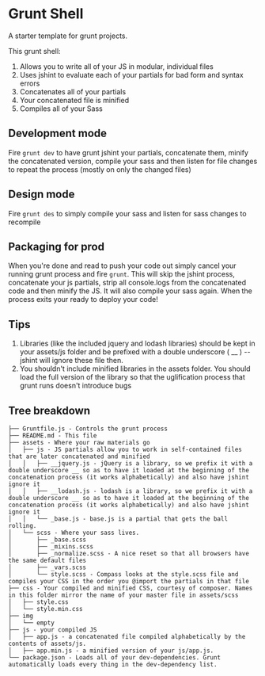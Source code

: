 # Grunt Shell

A starter template for grunt projects.

This grunt shell:

1. Allows you to write all of your JS in modular, individual files
2. Uses jshint to evaluate each of your partials for bad form and syntax errors
3. Concatenates all of your partials
4. Your concatenated file is minified
5. Compiles all of your Sass

## Development mode
Fire `grunt dev` to have grunt jshint your partials, concatenate them, minify the concatenated version, compile your sass and then listen for file changes to repeat the process (mostly on only the changed files)

## Design mode
Fire `grunt des` to simply compile your sass and listen for sass changes to recompile

## Packaging for prod
When you're done and read to push your code out simply cancel your running grunt process and fire `grunt`. This will skip the jshint process, concatenate your js partials, strip all console.logs from the concatenated code and then minify the JS. It will also compile your sass again. When the process exits your ready to deploy your code!

## Tips
1. Libraries (like the included jquery and lodash libraries) should be kept in your assets/js folder and be prefixed with a double underscore ( __ ) -- jshint will ignore these file then.
2. You shouldn't include minified libraries in the assets folder. You should load the full version of the library so that the uglification process that grunt runs doesn't introduce bugs

## Tree breakdown
```
├── Gruntfile.js - Controls the grunt process
├── README.md - This file
├── assets - Where your raw materials go
│   ├── js - JS partials allow you to work in self-contained files that are later concatenated and minified
│   │   ├── __jquery.js - jQuery is a library, so we prefix it with a double underscore __ so as to have it loaded at the beginning of the concatenation process (it works alphabetically) and also have jshint ignore it
│   │   ├── __lodash.js - lodash is a library, so we prefix it with a double underscore __ so as to have it loaded at the beginning of the concatenation process (it works alphabetically) and also have jshint ignore it
│   │   └── _base.js - base.js is a partial that gets the ball rolling.
│   └── scss - Where your sass lives.
│       ├── _base.scss
│       ├── _mixins.scss
│       ├── _normalize.scss - A nice reset so that all browsers have the same default files
│       ├── _vars.scss
│       └── style.scss - Compass looks at the style.scss file and compiles your CSS in the order you @import the partials in that file
├── css - Your compiled and minified CSS, courtesy of composer. Names in this folder mirror the name of your master file in assets/scss
│   ├── style.css
│   └── style.min.css
├── img
│   └── empty
├── js - your compiled JS
│   ├── app.js - a concatenated file compiled alphabetically by the contents of assets/js.
│   ├── app.min.js - a minified version of your js/app.js.
└── package.json - Loads all of your dev-dependencies. Grunt automatically loads every thing in the dev-dependency list.
```
